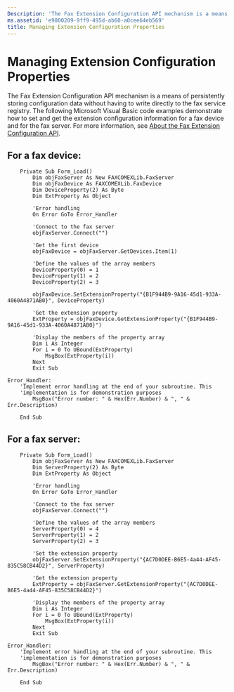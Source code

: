 ```yaml
---
Description: 'The Fax Extension Configuration API mechanism is a means of persistently storing configuration data without having to write directly to the fax service registry.'
ms.assetid: 'e9800209-9ff9-495d-ab60-a0cee64eb569'
title: Managing Extension Configuration Properties
---
```


# Managing Extension Configuration Properties

The Fax Extension Configuration API mechanism is a means of persistently storing configuration data without having to write directly to the fax service registry. The following Microsoft Visual Basic code examples demonstrate how to set and get the extension configuration information for a fax device and for the fax server. For more information, see [About the Fax Extension Configuration API](-mfax-about-the-fax-extension-configuration-api.md).

## For a fax device:


```VB
    Private Sub Form_Load()
        Dim objFaxServer As New FAXCOMEXLib.FaxServer
        Dim objFaxDevice As FAXCOMEXLib.FaxDevice
        Dim DeviceProperty(2) As Byte
        Dim ExtProperty As Object

        'Error handling
        On Error GoTo Error_Handler

        'Connect to the fax server
        objFaxServer.Connect("")

        'Get the first device
        objFaxDevice = objFaxServer.GetDevices.Item(1)

        'Define the values of the array members
        DeviceProperty(0) = 1
        DeviceProperty(1) = 2
        DeviceProperty(2) = 3

        objFaxDevice.SetExtensionProperty("{B1F944B9-9A16-45d1-933A-4060A4871AB0}", DeviceProperty)

        'Get the extension property
        ExtProperty = objFaxDevice.GetExtensionProperty("{B1F944B9-9A16-45d1-933A-4060A4871AB0}")

        'Display the members of the property array
        Dim i As Integer
        For i = 0 To UBound(ExtProperty)
            MsgBox(ExtProperty(i))
        Next
        Exit Sub

Error_Handler:
    'Implement error handling at the end of your subroutine. This 
    'implementation is for demonstration purposes
        MsgBox("Error number: " & Hex(Err.Number) & ", " & Err.Description)

    End Sub
```



## For a fax server:


```VB
    Private Sub Form_Load()
        Dim objFaxServer As New FAXCOMEXLib.FaxServer
        Dim ServerProperty(2) As Byte
        Dim ExtProperty As Object

        'Error handling
        On Error GoTo Error_Handler

        'Connect to the fax server
        objFaxServer.Connect("")

        'Define the values of the array members
        ServerProperty(0) = 4
        ServerProperty(1) = 2
        ServerProperty(2) = 3

        'Set the extension property
        objFaxServer.SetExtensionProperty("{AC7D0DEE-B6E5-4a44-AF45-835C58CB44D2}", ServerProperty)

        'Get the extension property
        ExtProperty = objFaxServer.GetExtensionProperty("{AC7D0DEE-B6E5-4a44-AF45-835C58CB44D2}")

        'Display the members of the property array
        Dim i As Integer
        For i = 0 To UBound(ExtProperty)
            MsgBox(ExtProperty(i))
        Next
        Exit Sub

Error_Handler:
    'Implement error handling at the end of your subroutine. This 
    'implementation is for demonstration purposes
        MsgBox("Error number: " & Hex(Err.Number) & ", " & Err.Description)

    End Sub
```



 

 



